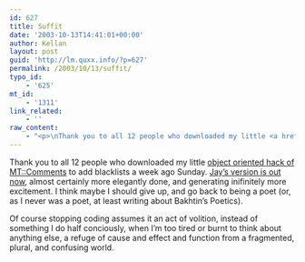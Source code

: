 ```yaml
---
id: 627
title: Suffit
date: '2003-10-13T14:41:01+00:00'
author: Kellan
layout: post
guid: 'http://lm.quxx.info/?p=627'
permalink: /2003/10/13/suffit/
typo_id:
    - '625'
mt_id:
    - '1311'
link_related:
    - ''
raw_content:
    - "<p>\nThank you to all 12 people who downloaded my little <a href=\\\"http://laughingmeme.org/archives/001283.html\\\">object oriented hack of MT::Comments</a> to add blacklists a week ago Sunday.  <a href=\\\"http://www.jayallen.org/journey/2003/10/mtblacklist_monday_hell_or_high_water\\\">Jay\\'s version is out now</a>, almost certainly more elegantly done, and generating inifinitely more excitement.  I think maybe I should give up, and go back to being a poet (or, as I never was a poet, at least writing about Bakhtin\\'s Poetics). \n</p>\n<p>\nOf course stopping coding assumes it an act of volition, instead of something I do half conciously, when I\\'m too tired or burnt to think about anything else, a refuge of cause and effect and function from a fragmented, plural, and confusing world.\n</p>"
---
```


Thank you to all 12 people who downloaded my little [object oriented hack of MT::Comments](http://laughingmeme.org/archives/001283.html) to add blacklists a week ago Sunday. [Jay’s version is out now](http://www.jayallen.org/journey/2003/10/mtblacklist_monday_hell_or_high_water), almost certainly more elegantly done, and generating inifinitely more excitement. I think maybe I should give up, and go back to being a poet (or, as I never was a poet, at least writing about Bakhtin’s Poetics).

Of course stopping coding assumes it an act of volition, instead of something I do half conciously, when I’m too tired or burnt to think about anything else, a refuge of cause and effect and function from a fragmented, plural, and confusing world.